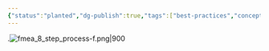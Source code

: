 ```yaml
---
{"status":"planted","dg-publish":true,"tags":["best-practices","concept/general"],"aliases":["FMEA"],"url":"https://www.techtarget.com/searchcio/definition/FMEA-failure-mode-and-effective-analysis","definition":"FMEA (failure mode and effects analysis) is a step-by-step approach for collecting knowledge about possible points of failure in a design, manufacturing process, product or service.","creation_date":"2024-04-29 20:20","permalink":"/concepts/failure-mode-and-effects-analysis/","dgPassFrontmatter":true}
---
```


.![fmea_8_step_process-f.png|900](/img/user/images/fmea_8_step_process-f.png)
